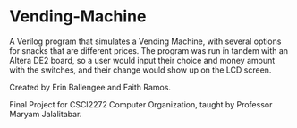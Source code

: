 # Vending-Machine

A Verilog program that simulates a Vending Machine, with several options for snacks that are different prices. The program was run in tandem with an Altera DE2 board, so a user would input their choice and money amount with the switches, and their change would show up on the LCD screen.

Created by Erin Ballengee and Faith Ramos.

Final Project for CSCI2272 Computer Organization, taught by Professor Maryam Jalalitabar. 
